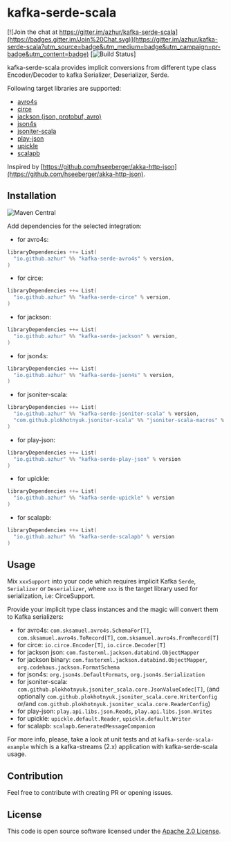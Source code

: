 # kafka-serde-scala

[![Join the chat at https://gitter.im/azhur/kafka-serde-scala](https://badges.gitter.im/Join%20Chat.svg)](https://gitter.im/azhur/kafka-serde-scala?utm_source=badge&utm_medium=badge&utm_campaign=pr-badge&utm_content=badge)
[![Build Status](https://github.com/azhur/kafka-serde-scala/workflows/Build/badge.svg?branch=master)]

kafka-serde-scala provides implicit conversions from different type class Encoder/Decoder to kafka Serializer, Deserializer, Serde. 

Following target libraries are supported:
- [avro4s](https://github.com/sksamuel/avro4s)
- [circe](https://circe.github.io/circe/)
- [jackson (json, protobuf, avro)](https://github.com/FasterXML/jackson)
- [json4s](https://github.com/json4s/json4s)
- [jsoniter-scala](https://github.com/plokhotnyuk/jsoniter-scala)
- [play-json](https://github.com/playframework/play-json)
- [upickle](https://github.com/lihaoyi/upickle)
- [scalapb](https://github.com/scalapb/ScalaPB)

Inspired by [https://github.com/hseeberger/akka-http-json](https://github.com/hseeberger/akka-http-json).

## Installation

![Maven Central](https://img.shields.io/maven-central/v/io.github.azhur/kafka-serde-circe_2.13.svg)

Add dependencies for the selected integration:

- for avro4s:
``` scala
libraryDependencies ++= List(
  "io.github.azhur" %% "kafka-serde-avro4s" % version,
)
```

- for circe:
``` scala
libraryDependencies ++= List(
  "io.github.azhur" %% "kafka-serde-circe" % version,
)
```

- for jackson:
``` scala
libraryDependencies ++= List(
  "io.github.azhur" %% "kafka-serde-jackson" % version,
)
```

- for json4s:
``` scala
libraryDependencies ++= List(
  "io.github.azhur" %% "kafka-serde-json4s" % version,
)
```

- for jsoniter-scala:
``` scala
libraryDependencies ++= List(
  "io.github.azhur" %% "kafka-serde-jsoniter-scala" % version,
  "com.github.plokhotnyuk.jsoniter-scala" %% "jsoniter-scala-macros" % jsoniter_scala_version % Provided // required only in compile-time
)
```

- for play-json:
``` scala
libraryDependencies ++= List(
  "io.github.azhur" %% "kafka-serde-play-json" % version
)
```

- for upickle:
``` scala
libraryDependencies ++= List(
  "io.github.azhur" %% "kafka-serde-upickle" % version
)
```

- for scalapb:
``` scala
libraryDependencies ++= List(
  "io.github.azhur" %% "kafka-serde-scalapb" % version
)
```

## Usage

Mix `xxxSupport` into your code which requires implicit Kafka 
`Serde`, `Serializer` or `Deserializer`, where `xxx` is the target library used for serialization, i.e: CirceSupport.
 
Provide your implicit type class instances and the magic will convert them to Kafka serializers:
- for avro4s: `com.sksamuel.avro4s.SchemaFor[T]`, `com.sksamuel.avro4s.ToRecord[T]`, `com.sksamuel.avro4s.FromRecord[T]` 
- for circe: `io.circe.Encoder[T]`, `io.circe.Decoder[T]` 
- for jackson json: `com.fasterxml.jackson.databind.ObjectMapper`
- for jackson binary: `com.fasterxml.jackson.databind.ObjectMapper`, `org.codehaus.jackson.FormatSchema`
- for json4s: `org.json4s.DefaultFormats`, `org.json4s.Serialization`
- for jsoniter-scala: `com.github.plokhotnyuk.jsoniter_scala.core.JsonValueCodec[T]`,  (and optionally 
`com.github.plokhotnyuk.jsoniter_scala.core.WriterConfig` or/and `com.github.plokhotnyuk.jsoniter_scala.core.ReaderConfig`)
- for play-json: `play.api.libs.json.Reads`, `play.api.libs.json.Writes`  
- for upickle: `upickle.default.Reader`, `upickle.default.Writer`  
- for scalapb: `scalapb.GeneratedMessageCompanion`

For more info, please, take a look at unit tests and at `kafka-serde-scala-example` which is a kafka-streams (2.x) application with kafka-serde-scala usage.

## Contribution

Feel free to contribute with creating PR or opening issues.

## License ##

This code is open source software licensed under the [Apache 2.0 License](http://www.apache.org/licenses/LICENSE-2.0.html).
